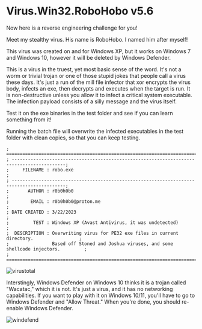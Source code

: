 # Virus.Win32.RoboHobo v5.6

Now here is a reverse engineering challenge for you!

Meet my stealthy virus. His name is RoboHobo. I named him after myself!

This virus was created on and for Windows XP, but it works on Windows 7 and Windows 10, however it will be deleted by Windows Defender.

This is a virus in the truest, yet most basic sense of the word. It's not a worm or trivial trojan or one of those stupid jokes that people call a virus these days. It's just a run of the mill file infector that xor encrypts the virus body, infects an exe, then decrypts and executes when the target is run. It is non-destructive unless you allow it to infect a critical system executable. The infection payload consists of a silly message and the virus itself.

Test it on the exe binaries in the test folder and see if you can learn something from it!

Running the batch file will overwrite the infected executables in the test folder with clean copies, so that you can keep testing.

```
; ==========================================================================================;
; ------------------------------------------------------------------------------------------;
;     FILENAME : robo.exe                                                                   ;
; ------------------------------------------------------------------------------------------;
;       AUTHOR : r0b0h0b0                                                                   ;
;        EMAIL : r0b0h0b0@proton.me                                                         ;
; DATE CREATED : 3/22/2023                                                                  ;
;         TEST : Windows XP (Avast Antivirus, it was undetected)                            ; 
;  DESCRIPTION : Overwriting virus for PE32 exe files in current directory.                 ;
;                Based off Stoned and Joshua viruses, and some shellcode injectors.         ;
; ==========================================================================================;
```
![virustotal](https://github.com/elr0b0h0b0/Virus.Win32.r0b0h0b0/blob/main/r0b0h0b0_VirusTotal.png "virustotal")

Interstingly, Windows Defender on Windows 10 thinks it is a trojan called "Wacatac," which it is not. It's just a virus, and it has no networking capabilities. If you want to play with it on Windows 10/11, you'll have to go to Windows Defender and "Allow Threat." When you're done, you should re-enable Windows Defender.

![windefend](https://github.com/elr0b0h0b0/Virus.Win32.r0b0h0b0/blob/main/false_identify.png "windefend")
